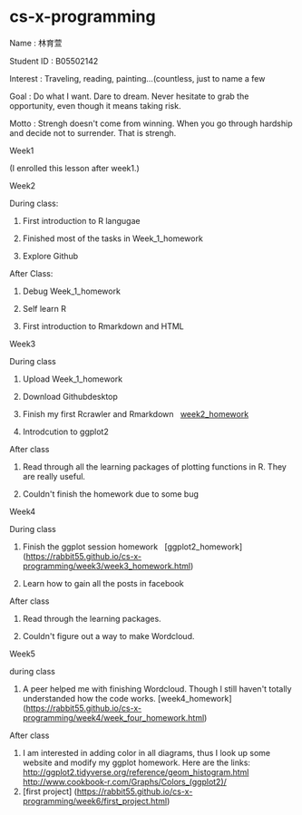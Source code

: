 # cs-x-programming
Name : 林育萱 

Student ID : B05502142

Interest : Traveling, reading, painting...(countless, just to name a few

Goal : Do what I want. Dare to dream. Never hesitate to grab the opportunity, even though it means taking risk.

Motto : Strengh doesn't come from winning. When you go through hardship and decide not to surrender. That is strengh.

Week1

(I enrolled this lesson after week1.)

Week2

During class:

1. First introduction to R langugae

2. Finished most of the tasks in Week_1_homework

3. Explore Github

After Class:

1. Debug Week_1_homework

2. Self learn R

3. First introduction to Rmarkdown and HTML

Week3

During class

1. Upload Week_1_homework

2. Download Githubdesktop

3. Finish my first Rcrawler and Rmarkdown
   [week2_homework](file:///C:/Users/Christine%20Lin/Documents/GitHub/cs-x-programming/week2/week2rmarkdown.html)

4. Introdcution to ggplot2

After class

1. Read through all the learning packages of plotting functions in R. They are really useful.

2. Couldn't finish the homework due to some bug

Week4

During class

1. Finish the ggplot session homework
   [ggplot2_homework] (https://rabbit55.github.io/cs-x-programming/week3/week3_homework.html)

2. Learn how to gain all the posts in facebook

After class

1. Read through the learning packages.

2. Couldn't figure out a way to make Wordcloud.

Week5

during class

1. A peer helped me with finishing Wordcloud. Though I still haven't totally understanded how the code works.
   [week4_homework] (https://rabbit55.github.io/cs-x-programming/week4/week_four_homework.html)

After class

1. I am interested in adding color in all diagrams, thus I look up some website and modify my ggplot homework.
Here are the links: http://ggplot2.tidyverse.org/reference/geom_histogram.html
                    http://www.cookbook-r.com/Graphs/Colors_(ggplot2)/
2. [first project] (https://rabbit55.github.io/cs-x-programming/week6/first_project.html)


